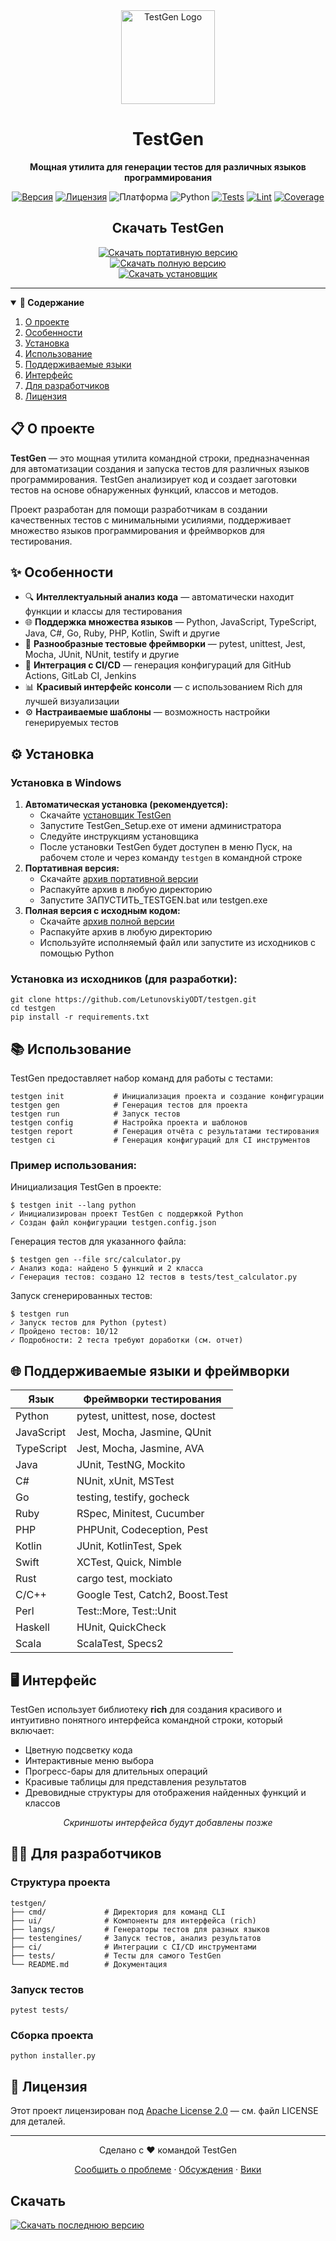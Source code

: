 <!-- 
# TestGen 
-->

<div align="center">
  <img src="https://github.com/LetunovskiyODT/testgen/raw/main/ico.ico" alt="TestGen Logo" width="150"/>
  
  <h1>TestGen</h1>
  
  <p>
    <strong>Мощная утилита для генерации тестов для различных языков программирования</strong>
  </p>
  
  <p>
    <a href="https://github.com/LetunovskiyODT/testgen/releases/latest"><img src="https://img.shields.io/github/v/release/LetunovskiyODT/testgen?include_prereleases&style=flat-square&color=blue" alt="Версия"></a>
    <a href="LICENSE"><img src="https://img.shields.io/badge/License-Apache%202.0-blue.svg?style=flat-square" alt="Лицензия"></a>
    <img src="https://img.shields.io/badge/Платформа-Windows-blue?style=flat-square" alt="Платформа">
    <img src="https://img.shields.io/badge/Python-3.10%2B-blue?style=flat-square&logo=python" alt="Python">
    <a href="https://github.com/LetunovskiyODT/testgen/actions/workflows/tests.yml"><img src="https://github.com/LetunovskiyODT/testgen/actions/workflows/tests.yml/badge.svg" alt="Tests"></a>
    <a href="https://github.com/LetunovskiyODT/testgen/actions/workflows/lint.yml"><img src="https://github.com/LetunovskiyODT/testgen/actions/workflows/lint.yml/badge.svg" alt="Lint"></a>
    <a href="https://codecov.io/gh/LetunovskiyODT/testgen"><img src="https://codecov.io/gh/LetunovskiyODT/testgen/branch/main/graph/badge.svg" alt="Coverage"></a>
  </p>
  
  <h2>Скачать TestGen</h2>
  
  <p>
    <a href="https://github.com/LetunovskiyODT/testgen/releases/latest/download/TestGen_Portable.zip"><img src="https://img.shields.io/badge/%E2%AC%87%20СКАЧАТЬ-TestGen%20Portable-blue?style=for-the-badge" alt="Скачать портативную версию"></a>
    <br>
    <a href="https://github.com/LetunovskiyODT/testgen/releases/latest/download/TestGen_Full.zip"><img src="https://img.shields.io/badge/%E2%AC%87%20СКАЧАТЬ-TestGen%20Full-green?style=for-the-badge" alt="Скачать полную версию"></a>
    <br>
    <a href="https://github.com/LetunovskiyODT/testgen/releases/latest/download/TestGen_Setup.exe"><img src="https://img.shields.io/badge/%E2%AC%87%20СКАЧАТЬ-TestGen%20Setup-red?style=for-the-badge" alt="Скачать установщик"></a>
  </p>
</div>

<hr>

<details open>
  <summary><strong>📑 Содержание</strong></summary>
  <ol>
    <li><a href="#about">О проекте</a></li>
    <li><a href="#features">Особенности</a></li>
    <li><a href="#installation">Установка</a></li>
    <li><a href="#usage">Использование</a></li>
    <li><a href="#languages">Поддерживаемые языки</a></li>
    <li><a href="#ui">Интерфейс</a></li>
    <li><a href="#development">Для разработчиков</a></li>
    <li><a href="#license">Лицензия</a></li>
  </ol>
</details>

<h2 id="about">📋 О проекте</h2>

<p>
  <strong>TestGen</strong> — это мощная утилита командной строки, предназначенная для автоматизации создания и запуска тестов для различных языков программирования. TestGen анализирует код и создает заготовки тестов на основе обнаруженных функций, классов и методов.
</p>

<p>
  Проект разработан для помощи разработчикам в создании качественных тестов с минимальными усилиями, поддерживает множество языков программирования и фреймворков для тестирования.
</p>

<h2 id="features">✨ Особенности</h2>

<ul>
  <li>🔍 <strong>Интеллектуальный анализ кода</strong> — автоматически находит функции и классы для тестирования</li>
  <li>🌐 <strong>Поддержка множества языков</strong> — Python, JavaScript, TypeScript, Java, C#, Go, Ruby, PHP, Kotlin, Swift и другие</li>
  <li>🧪 <strong>Разнообразные тестовые фреймворки</strong> — pytest, unittest, Jest, Mocha, JUnit, NUnit, testify и другие</li>
  <li>🚀 <strong>Интеграция с CI/CD</strong> — генерация конфигураций для GitHub Actions, GitLab CI, Jenkins</li>
  <li>📊 <strong>Красивый интерфейс консоли</strong> — с использованием Rich для лучшей визуализации</li>
  <li>⚙️ <strong>Настраиваемые шаблоны</strong> — возможность настройки генерируемых тестов</li>
</ul>

<h2 id="installation">⚙️ Установка</h2>

<h3>Установка в Windows</h3>

<div>
  <ol>
    <li>
      <strong>Автоматическая установка (рекомендуется):</strong>
      <ul>
        <li>Скачайте <a href="https://github.com/LetunovskiyODT/testgen/releases/latest/download/TestGen_Setup.exe">установщик TestGen</a></li>
        <li>Запустите TestGen_Setup.exe от имени администратора</li>
        <li>Следуйте инструкциям установщика</li>
        <li>После установки TestGen будет доступен в меню Пуск, на рабочем столе и через команду <code>testgen</code> в командной строке</li>
      </ul>
    </li>
    <li>
      <strong>Портативная версия:</strong>
      <ul>
        <li>Скачайте <a href="https://github.com/LetunovskiyODT/testgen/releases/latest/download/TestGen_Portable.zip">архив портативной версии</a></li>
        <li>Распакуйте архив в любую директорию</li>
        <li>Запустите ЗАПУСТИТЬ_TESTGEN.bat или testgen.exe</li>
      </ul>
    </li>
    <li>
      <strong>Полная версия с исходным кодом:</strong>
      <ul>
        <li>Скачайте <a href="https://github.com/LetunovskiyODT/testgen/releases/latest/download/TestGen_Full.zip">архив полной версии</a></li>
        <li>Распакуйте архив в любую директорию</li>
        <li>Используйте исполняемый файл или запустите из исходников с помощью Python</li>
      </ul>
    </li>
  </ol>
</div>

<h3>Установка из исходников (для разработки):</h3>

<pre><code>git clone https://github.com/LetunovskiyODT/testgen.git
cd testgen
pip install -r requirements.txt</code></pre>

<h2 id="usage">📚 Использование</h2>

<p>
  TestGen предоставляет набор команд для работы с тестами:
</p>

<pre><code>testgen init           # Инициализация проекта и создание конфигурации
testgen gen            # Генерация тестов для проекта
testgen run            # Запуск тестов
testgen config         # Настройка проекта и шаблонов
testgen report         # Генерация отчёта с результатами тестирования
testgen ci             # Генерация конфигураций для CI инструментов</code></pre>

<h3>Пример использования:</h3>

<p>Инициализация TestGen в проекте:</p>

<pre><code>$ testgen init --lang python
✓ Инициализирован проект TestGen с поддержкой Python
✓ Создан файл конфигурации testgen.config.json</code></pre>

<p>Генерация тестов для указанного файла:</p>

<pre><code>$ testgen gen --file src/calculator.py
✓ Анализ кода: найдено 5 функций и 2 класса
✓ Генерация тестов: создано 12 тестов в tests/test_calculator.py</code></pre>

<p>Запуск сгенерированных тестов:</p>

<pre><code>$ testgen run
✓ Запуск тестов для Python (pytest)
✓ Пройдено тестов: 10/12
✓ Подробности: 2 теста требуют доработки (см. отчет)</code></pre>

<h2 id="languages">🌐 Поддерживаемые языки и фреймворки</h2>

<div>
  <table>
    <thead>
      <tr>
        <th>Язык</th>
        <th>Фреймворки тестирования</th>
      </tr>
    </thead>
    <tbody>
      <tr>
        <td>Python</td>
        <td>pytest, unittest, nose, doctest</td>
      </tr>
      <tr>
        <td>JavaScript</td>
        <td>Jest, Mocha, Jasmine, QUnit</td>
      </tr>
      <tr>
        <td>TypeScript</td>
        <td>Jest, Mocha, Jasmine, AVA</td>
      </tr>
      <tr>
        <td>Java</td>
        <td>JUnit, TestNG, Mockito</td>
      </tr>
      <tr>
        <td>C#</td>
        <td>NUnit, xUnit, MSTest</td>
      </tr>
      <tr>
        <td>Go</td>
        <td>testing, testify, gocheck</td>
      </tr>
      <tr>
        <td>Ruby</td>
        <td>RSpec, Minitest, Cucumber</td>
      </tr>
      <tr>
        <td>PHP</td>
        <td>PHPUnit, Codeception, Pest</td>
      </tr>
      <tr>
        <td>Kotlin</td>
        <td>JUnit, KotlinTest, Spek</td>
      </tr>
      <tr>
        <td>Swift</td>
        <td>XCTest, Quick, Nimble</td>
      </tr>
      <tr>
        <td>Rust</td>
        <td>cargo test, mockiato</td>
      </tr>
      <tr>
        <td>C/C++</td>
        <td>Google Test, Catch2, Boost.Test</td>
      </tr>
      <tr>
        <td>Perl</td>
        <td>Test::More, Test::Unit</td>
      </tr>
      <tr>
        <td>Haskell</td>
        <td>HUnit, QuickCheck</td>
      </tr>
      <tr>
        <td>Scala</td>
        <td>ScalaTest, Specs2</td>
      </tr>
    </tbody>
  </table>
</div>

<h2 id="ui">🖥️ Интерфейс</h2>

<p>
  TestGen использует библиотеку <strong>rich</strong> для создания красивого и интуитивно понятного интерфейса командной строки, который включает:
</p>

<ul>
  <li>Цветную подсветку кода</li>
  <li>Интерактивные меню выбора</li>
  <li>Прогресс-бары для длительных операций</li>
  <li>Красивые таблицы для представления результатов</li>
  <li>Древовидные структуры для отображения найденных функций и классов</li>
</ul>

<div align="center">
  <p><em>Скриншоты интерфейса будут добавлены позже</em></p>
</div>

<h2 id="development">👨‍💻 Для разработчиков</h2>

<h3>Структура проекта</h3>

<pre><code>testgen/
├── cmd/             # Директория для команд CLI
├── ui/              # Компоненты для интерфейса (rich)
├── langs/           # Генераторы тестов для разных языков
├── testengines/     # Запуск тестов, анализ результатов
├── ci/              # Интеграции с CI/CD инструментами
├── tests/           # Тесты для самого TestGen
└── README.md        # Документация</code></pre>

<h3>Запуск тестов</h3>

<pre><code>pytest tests/</code></pre>

<h3>Сборка проекта</h3>

<pre><code>python installer.py</code></pre>

<h2 id="license">📄 Лицензия</h2>

<p>
  Этот проект лицензирован под <a href="LICENSE">Apache License 2.0</a> — см. файл LICENSE для деталей.
</p>

<hr>

<div align="center">
  <p>Сделано с ❤️ командой TestGen</p>
  <p>
    <a href="https://github.com/LetunovskiyODT/testgen/issues">Сообщить о проблеме</a> · 
    <a href="https://github.com/LetunovskiyODT/testgen/discussions">Обсуждения</a> · 
    <a href="https://github.com/LetunovskiyODT/testgen/wiki">Вики</a>
  </p>
</div>

## Скачать

[![Скачать последнюю версию](https://img.shields.io/github/v/release/LetunovskiyODT/testgen)](https://github.com/LetunovskiyODT/testgen/releases/latest)
 